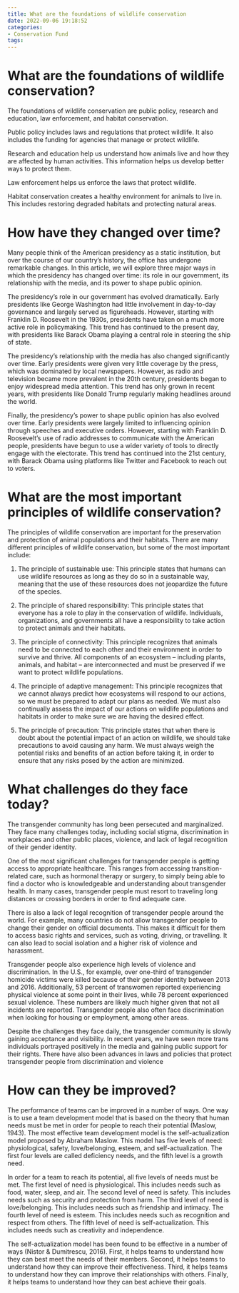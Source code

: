 ```yaml
---
title: What are the foundations of wildlife conservation
date: 2022-09-06 19:18:52
categories:
- Conservation Fund
tags:
---
```



#  What are the foundations of wildlife conservation?

The foundations of wildlife conservation are public policy, research and education, law enforcement, and habitat conservation. 

Public policy includes laws and regulations that protect wildlife. It also includes the funding for agencies that manage or protect wildlife. 

Research and education help us understand how animals live and how they are affected by human activities. This information helps us develop better ways to protect them. 

Law enforcement helps us enforce the laws that protect wildlife. 

Habitat conservation creates a healthy environment for animals to live in. This includes restoring degraded habitats and protecting natural areas.

#  How have they changed over time?

Many people think of the American presidency as a static institution, but over the course of our country’s history, the office has undergone remarkable changes. In this article, we will explore three major ways in which the presidency has changed over time: its role in our government, its relationship with the media, and its power to shape public opinion.

The presidency’s role in our government has evolved dramatically. Early presidents like George Washington had little involvement in day-to-day governance and largely served as figureheads. However, starting with Franklin D. Roosevelt in the 1930s, presidents have taken on a much more active role in policymaking. This trend has continued to the present day, with presidents like Barack Obama playing a central role in steering the ship of state.

The presidency’s relationship with the media has also changed significantly over time. Early presidents were given very little coverage by the press, which was dominated by local newspapers. However, as radio and television became more prevalent in the 20th century, presidents began to enjoy widespread media attention. This trend has only grown in recent years, with presidents like Donald Trump regularly making headlines around the world.

Finally, the presidency’s power to shape public opinion has also evolved over time. Early presidents were largely limited to influencing opinion through speeches and executive orders. However, starting with Franklin D. Roosevelt’s use of radio addresses to communicate with the American people, presidents have begun to use a wider variety of tools to directly engage with the electorate. This trend has continued into the 21st century, with Barack Obama using platforms like Twitter and Facebook to reach out to voters.

#  What are the most important principles of wildlife conservation?

The principles of wildlife conservation are important for the preservation and protection of animal populations and their habitats. There are many different principles of wildlife conservation, but some of the most important include:

1. The principle of sustainable use: This principle states that humans can use wildlife resources as long as they do so in a sustainable way, meaning that the use of these resources does not jeopardize the future of the species.

2. The principle of shared responsibility: This principle states that everyone has a role to play in the conservation of wildlife. Individuals, organizations, and governments all have a responsibility to take action to protect animals and their habitats.

3. The principle of connectivity: This principle recognizes that animals need to be connected to each other and their environment in order to survive and thrive. All components of an ecosystem – including plants, animals, and habitat – are interconnected and must be preserved if we want to protect wildlife populations.

4. The principle of adaptive management: This principle recognizes that we cannot always predict how ecosystems will respond to our actions, so we must be prepared to adapt our plans as needed. We must also continually assess the impact of our actions on wildlife populations and habitats in order to make sure we are having the desired effect.

5. The principle of precaution: This principle states that when there is doubt about the potential impact of an action on wildlife, we should take precautions to avoid causing any harm. We must always weigh the potential risks and benefits of an action before taking it, in order to ensure that any risks posed by the action are minimized.

#  What challenges do they face today?

The transgender community has long been persecuted and marginalized. They face many challenges today, including social stigma, discrimination in workplaces and other public places, violence, and lack of legal recognition of their gender identity.

One of the most significant challenges for transgender people is getting access to appropriate healthcare. This ranges from accessing transition-related care, such as hormonal therapy or surgery, to simply being able to find a doctor who is knowledgeable and understanding about transgender health. In many cases, transgender people must resort to traveling long distances or crossing borders in order to find adequate care.

There is also a lack of legal recognition of transgender people around the world. For example, many countries do not allow transgender people to change their gender on official documents. This makes it difficult for them to access basic rights and services, such as voting, driving, or travelling. It can also lead to social isolation and a higher risk of violence and harassment.

Transgender people also experience high levels of violence and discrimination. In the U.S., for example, over one-third of transgender homicide victims were killed because of their gender identity between 2013 and 2016. Additionally, 53 percent of transwomen reported experiencing physical violence at some point in their lives, while 78 percent experienced sexual violence. These numbers are likely much higher given that not all incidents are reported. Transgender people also often face discrimination when looking for housing or employment, among other areas.

Despite the challenges they face daily, the transgender community is slowly gaining acceptance and visibility. In recent years, we have seen more trans individuals portrayed positively in the media and gaining public support for their rights. There have also been advances in laws and policies that protect transgender people from discrimination and violence

#  How can they be improved?

The performance of teams can be improved in a number of ways. One way is to use a team development model that is based on the theory that human needs must be met in order for people to reach their potential (Maslow, 1943). The most effective team development model is the self-actualization model proposed by Abraham Maslow. This model has five levels of need: physiological, safety, love/belonging, esteem, and self-actualization. The first four levels are called deficiency needs, and the fifth level is a growth need.

In order for a team to reach its potential, all five levels of needs must be met. The first level of need is physiological. This includes needs such as food, water, sleep, and air. The second level of need is safety. This includes needs such as security and protection from harm. The third level of need is love/belonging. This includes needs such as friendship and intimacy. The fourth level of need is esteem. This includes needs such as recognition and respect from others. The fifth level of need is self-actualization. This includes needs such as creativity and independence.

The self-actualization model has been found to be effective in a number of ways (Nistor & Dumitrescu, 2016). First, it helps teams to understand how they can best meet the needs of their members. Second, it helps teams to understand how they can improve their effectiveness. Third, it helps teams to understand how they can improve their relationships with others. Finally, it helps teams to understand how they can best achieve their goals.
